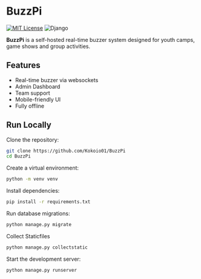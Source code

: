 
# BuzzPi

[![MIT License](https://img.shields.io/badge/License-MIT-green.svg)](https://choosealicense.com/licenses/mit/)
![Django](https://img.shields.io/badge/built_with-Django-092E20?logo=django&logoColor=white)

**BuzzPi** is a self-hosted real-time buzzer system designed for youth camps, game shows and group activities.

## Features

- Real-time buzzer via websockets
- Admin Dashboard
- Team support
- Mobile-friendly UI
- Fully offline

## Run Locally

Clone the repository:
```bash
git clone https://github.com/Kokoio01/BuzzPi
cd BuzzPi
```

Create a virtual environment:
```bash
python -m venv venv
```

Install dependencies:
```bash
pip install -r requirements.txt
```

Run database migrations:
```bash
python manage.py migrate
```

Collect Staticfiles
```bash
python manage.py collectstatic
```

Start the development server:
```bash
python manage.py runserver
```
